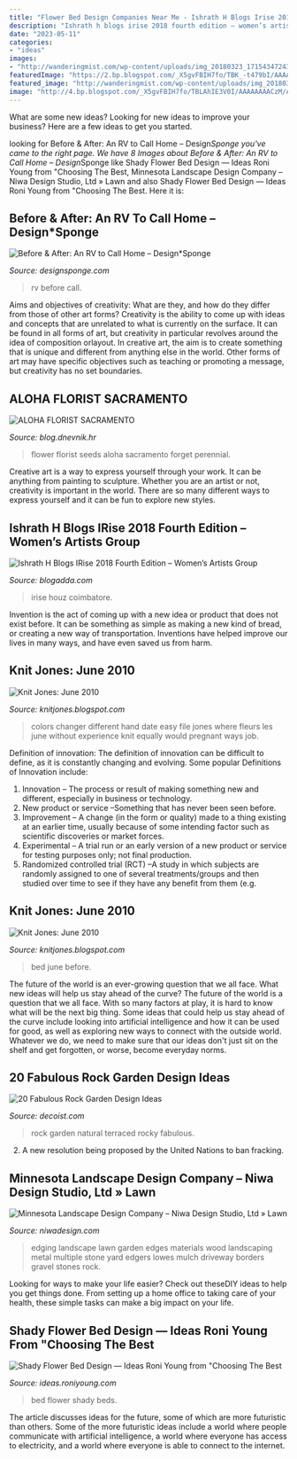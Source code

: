 ```yaml
---
title: "Flower Bed Design Companies Near Me - Ishrath H Blogs Irise 2018 Fourth Edition – Women’s Artists Group"
description: "Ishrath h blogs irise 2018 fourth edition – women’s artists group"
date: "2023-05-11"
categories:
- "ideas"
images:
- "http://wanderingmist.com/wp-content/uploads/img_20180323_1715434724381648046085096-768x576.jpg"
featuredImage: "https://2.bp.blogspot.com/_X5gvFBIH7fo/TBK_-t479bI/AAAAAAAACyc/EB1ZAkLVSnM/s1600/bed+before.jpg"
featured_image: "http://wanderingmist.com/wp-content/uploads/img_20180323_1715434724381648046085096-768x576.jpg"
image: "http://4.bp.blogspot.com/_X5gvFBIH7fo/TBLAhIE3V0I/AAAAAAAACzM/A7mDK2CarbQ/s1600/IMG_2594.JPG"
---
```



What are some new ideas?
Looking for new ideas to improve your business? Here are a few ideas to get you started.

	

		
looking for Before &amp; After: An RV to Call Home – Design*Sponge you've came to the right page. We have 8 Images about Before &amp; After: An RV to Call Home – Design*Sponge like Shady Flower Bed Design — Ideas Roni Young from &quot;Choosing The Best, Minnesota Landscape Design Company – Niwa Design Studio, Ltd » Lawn and also Shady Flower Bed Design — Ideas Roni Young from &quot;Choosing The Best. Here it is:
		
    
## Before &amp; After: An RV To Call Home – Design*Sponge

<img loading=lazy src="https://www.designsponge.com/wp-content/uploads/2015/03/RV_5.jpg" onerror="this.onerror=null;this.src='https://tse4.mm.bing.net/th?id=OIP.71RGhD-dNXG-6moEKgVvAQHaFj&amp;pid=15.1';" alt="Before &amp; After: An RV to Call Home – Design*Sponge">

_Source: designsponge.com_

>rv before call. 

	

Aims and objectives of creativity: What are they, and how do they differ from those of other art forms?
Creativity is the ability to come up with ideas and concepts that are unrelated to what is currently on the surface. It can be found in all forms of art, but creativity in particular revolves around the idea of composition orlayout. In creative art, the aim is to create something that is unique and different from anything else in the world. Other forms of art may have specific objectives such as teaching or promoting a message, but creativity has no set boundaries.

    
## ALOHA FLORIST SACRAMENTO

<img loading=lazy src="http://bit.ly/qBorpc" onerror="this.onerror=null;this.src='https://tse1.mm.bing.net/th?id=OIP.j-0wp0Ypet2ReVcfsp-IVwAAAA&amp;pid=15.1';" alt="ALOHA FLORIST SACRAMENTO">

_Source: blog.dnevnik.hr_

>flower florist seeds aloha sacramento forget perennial. 

	

Creative art is a way to express yourself through your work. It can be anything from painting to sculpture. Whether you are an artist or not, creativity is important in the world. There are so many different ways to express yourself and it can be fun to explore new styles.

    
## Ishrath H Blogs IRise 2018 Fourth Edition – Women’s Artists Group

<img loading=lazy src="http://wanderingmist.com/wp-content/uploads/img_20180323_1715434724381648046085096-768x576.jpg" onerror="this.onerror=null;this.src='https://tse1.mm.bing.net/th?id=OIP.8QiHaDByK5qtWjw4XvOlkAHaFj&amp;pid=15.1';" alt="Ishrath H Blogs IRise 2018 Fourth Edition – Women’s Artists Group">

_Source: blogadda.com_

>irise houz coimbatore. 

	

Invention is the act of coming up with a new idea or product that does not exist before. It can be something as simple as making a new kind of bread, or creating a new way of transportation. Inventions have helped improve our lives in many ways, and have even saved us from harm.

    
## Knit Jones: June 2010

<img loading=lazy src="http://4.bp.blogspot.com/_X5gvFBIH7fo/TBLAhIE3V0I/AAAAAAAACzM/A7mDK2CarbQ/s1600/IMG_2594.JPG" onerror="this.onerror=null;this.src='https://tse2.mm.bing.net/th?id=OIP.x1KnGIf2IjlLxlVgClYnrQHaE8&amp;pid=15.1';" alt="Knit Jones: June 2010">

_Source: knitjones.blogspot.com_

>colors changer different hand date easy file jones where fleurs les june without experience knit equally would pregnant ways job. 

	

Definition of innovation:
The definition of innovation can be difficult to define, as it is constantly changing and evolving. Some popular Definitions of Innovation include:
1. Innovation – The process or result of making something new and different, especially in business or technology.
2. New product or service –Something that has never been seen before.
3. Improvement – A change (in the form or quality) made to a thing existing at an earlier time, usually because of some intending factor such as scientific discoveries or market forces.
4. Experimental – A trial run or an early version of a new product or service for testing purposes only; not final production. 
5. Randomized controlled trial (RCT) –A study in which subjects are randomly assigned to one of several treatments/groups and then studied over time to see if they have any benefit from them (e.g.

    
## Knit Jones: June 2010

<img loading=lazy src="https://2.bp.blogspot.com/_X5gvFBIH7fo/TBK_-t479bI/AAAAAAAACyc/EB1ZAkLVSnM/s1600/bed+before.jpg" onerror="this.onerror=null;this.src='https://tse3.mm.bing.net/th?id=OIP.B1zCNzB7ZwrGKXdkebjohwHaGf&amp;pid=15.1';" alt="Knit Jones: June 2010">

_Source: knitjones.blogspot.com_

>bed june before. 

	

The future of the world is an ever-growing question that we all face. What new ideas will help us stay ahead of the curve?
The future of the world is a question that we all face. With so many factors at play, it is hard to know what will be the next big thing. Some ideas that could help us stay ahead of the curve include looking into artificial intelligence and how it can be used for good, as well as exploring new ways to connect with the outside world. Whatever we do, we need to make sure that our ideas don't just sit on the shelf and get forgotten, or worse, become everyday norms.

    
## 20 Fabulous Rock Garden Design Ideas

<img loading=lazy src="https://cdn.decoist.com/wp-content/uploads/2012/05/natural-terraced-rock-garden.jpg" onerror="this.onerror=null;this.src='https://tse3.mm.bing.net/th?id=OIP.70vsRi7ZL2HDA7c-VbBTZQHaEq&amp;pid=15.1';" alt="20 Fabulous Rock Garden Design Ideas">

_Source: decoist.com_

>rock garden natural terraced rocky fabulous. 

	

2. A new resolution being proposed by the United Nations to ban fracking.

    
## Minnesota Landscape Design Company – Niwa Design Studio, Ltd » Lawn

<img loading=lazy src="http://www.niwadesign.com/wp-content/uploads/2012/02/Landscape-Edging-Multiple-Edges.jpg" onerror="this.onerror=null;this.src='https://tse4.mm.bing.net/th?id=OIP.0sig5pbOBMu829MywBrZzwHaJ4&amp;pid=15.1';" alt="Minnesota Landscape Design Company – Niwa Design Studio, Ltd » Lawn">

_Source: niwadesign.com_

>edging landscape lawn garden edges materials wood landscaping metal multiple stone yard edgers lowes mulch driveway borders gravel stones rock. 

	

Looking for ways to make your life easier? Check out theseDIY ideas to help you get things done. From setting up a home office to taking care of your health, these simple tasks can make a big impact on your life.

    
## Shady Flower Bed Design — Ideas Roni Young From &quot;Choosing The Best

<img loading=lazy src="https://ideas.roniyoung.com/wp-content/uploads/2015/04/Shady-Flower-Bed-Design.jpg" onerror="this.onerror=null;this.src='https://tse1.mm.bing.net/th?id=OIP.5iZkwkrgolmtT3vpxs7xKgHaFj&amp;pid=15.1';" alt="Shady Flower Bed Design — Ideas Roni Young from &quot;Choosing The Best">

_Source: ideas.roniyoung.com_

>bed flower shady beds. 

	

The article discusses ideas for the future, some of which are more futuristic than others. Some of the more futuristic ideas include a world where people communicate with artificial intelligence, a world where everyone has access to electricity, and a world where everyone is able to connect to the internet.

